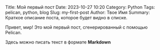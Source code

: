 Title: Мой первый пост
Date: 2023-10-27 10:20
Category: Python
Tags: pelican, python, blog
Slug: my-first-post
Author: Твое Имя
Summary: Краткое описание поста, которое будет видно в списке.

Привет, мир! Это мой первый пост, сгенерированный с помощью Pelican.

Здесь можно писать текст в формате **Markdown**